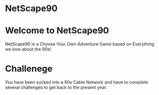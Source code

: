 # NetScape90

# Welcome to NetScape90

NetScape90 is a Choose Your Own Adventure Game based on Everything we love about the 90s! 

# Challenege 

You have been sucked into a 90s Cable Network and have to complete several challenges to get back to the present year. 
